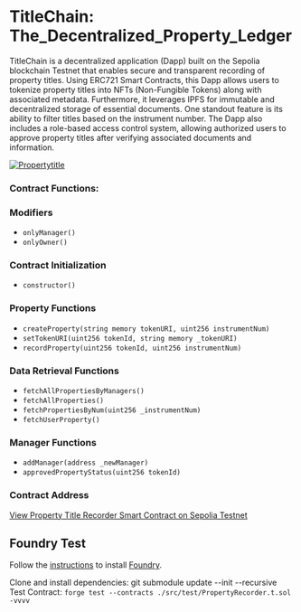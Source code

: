 # TitleChain: The_Decentralized_Property_Ledger

TitleChain is a decentralized application (Dapp) built on the Sepolia blockchain Testnet that enables secure and transparent recording of property titles. Using ERC721 Smart Contracts, this Dapp allows users to tokenize property titles into NFTs (Non-Fungible Tokens) along with associated metadata. Furthermore, it leverages IPFS for immutable and decentralized storage of essential documents. One standout feature is its ability to filter titles based on the instrument number. The Dapp also includes a role-based access control system, allowing authorized users to approve property titles after verifying associated documents and information.

<a href="https://ibb.co/0rc1Cw0"><img src="https://i.ibb.co/Wf67kTr/Propertytitle.png" alt="Propertytitle" border="0"></a>


### Contract Functions:

### Modifiers
- `onlyManager()`
- `onlyOwner()`

### Contract Initialization
- `constructor()`

### Property Functions
- `createProperty(string memory tokenURI, uint256 instrumentNum)`
- `setTokenURI(uint256 tokenId, string memory _tokenURI)`
- `recordProperty(uint256 tokenId, uint256 instrumentNum)`

### Data Retrieval Functions
- `fetchAllPropertiesByManagers()`
- `fetchAllProperties()`
- `fetchPropertiesByNum(uint256 _instrumentNum)`
- `fetchUserProperty()`

### Manager Functions
- `addManager(address _newManager)`
- `approvedPropertyStatus(uint256 tokenId)`

### Contract Address

[View Property Title Recorder Smart Contract on Sepolia Testnet](https://sepolia.etherscan.io/address/0xc495512d4dfeb2ad5ad180af4613b9411eafa467)


## Foundry Test
Follow the [instructions](https://book.getfoundry.sh/getting-started/installation.html) to install [Foundry](https://github.com/foundry-rs/foundry).

Clone and install dependencies: git submodule update --init --recursive  
Test Contract: ```forge test --contracts ./src/test/PropertyRecorder.t.sol -vvvv```

